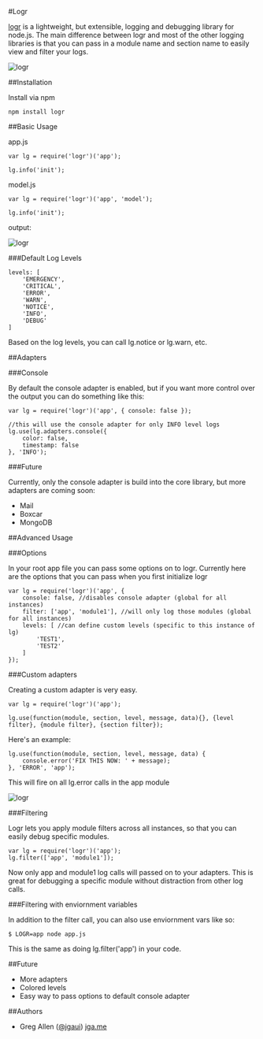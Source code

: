 #Logr

[logr](https://github.com/jgallen23/logr) is a lightweight, but extensible, logging and debugging library for node.js.	The main difference between logr and most of the other logging libraries is that you can pass in a module name and section name to easily view and filter your logs.

![logr](https://raw.github.com/jgallen23/logr/raw/gh-pages/ui/logr1.png)

##Installation

Install via npm

	npm install logr

##Basic Usage

app.js

	var lg = require('logr')('app');

	lg.info('init');

model.js

	var lg = require('logr')('app', 'model');

	lg.info('init');

output:

![logr](https://raw.github.com/jgallen23/logr/raw/gh-pages/ui/logr1.png)

###Default Log Levels

	levels: [
		'EMERGENCY',
		'CRITICAL',
		'ERROR',
		'WARN',
		'NOTICE',
		'INFO',
		'DEBUG'
	]

Based on the log levels, you can call lg.notice or lg.warn, etc.

##Adapters

###Console

By default the console adapter is enabled, but if you want more control over the output you can do something like this:

	var lg = require('logr')('app', { console: false });

	//this will use the console adapter for only INFO level logs
	lg.use(lg.adapters.console({
		color: false,
		timestamp: false
	}, 'INFO');

###Future

Currently, only the console adapter is build into the core library, but more adapters are coming soon:

- Mail
- Boxcar
- MongoDB

##Advanced Usage

###Options

In your root app file you can pass some options on to logr.	Currently here are the options that you can pass when you first initialize logr

	var lg = require('logr')('app', {
		console: false, //disables console adapter (global for all instances)
		filter: ['app', 'module1'], //will only log those modules (global for all instances)
		levels: [ //can define custom levels (specific to this instance of lg)
			'TEST1',
			'TEST2'
		]
	});

###Custom adapters

Creating a custom adapter is very easy.	
	
	var lg = require('logr')('app');

	lg.use(function(module, section, level, message, data){}, {level filter}, {module filter}, {section filter});

Here's an example:

	lg.use(function(module, section, level, message, data) {
		console.error('FIX THIS NOW: ' + message);
	}, 'ERROR', 'app');

This will fire on all lg.error calls in the app module

![logr](https://raw.github.com/jgallen23/logr/raw/gh-pages/ui/logr2.png)

###Filtering

Logr lets you apply module filters across all instances, so that you can easily debug specific modules.	

	var lg = require('logr')('app');
	lg.filter(['app', 'module1']);

Now only app and module1 log calls will passed on to your adapters.	This is great for debugging a specific module without distraction from other log calls.

###Filtering with enviornment variables 

In addition to the filter call, you can also use enviornment vars like so:

	$ LOGR=app node app.js

This is the same as doing lg.filter('app') in your code.

##Future
- More adapters
- Colored levels 
- Easy way to pass options to default console adapter

##Authors
- Greg Allen ([@jgaui](http://twitter.com/jgaui)) [jga.me](http://jga.me)
